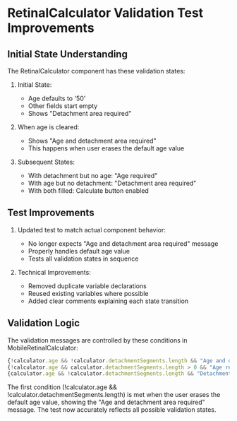 # RetinalCalculator Validation Test Improvements

## Initial State Understanding

The RetinalCalculator component has these validation states:

1. Initial State:
   - Age defaults to '50'
   - Other fields start empty
   - Shows "Detachment area required"

2. When age is cleared:
   - Shows "Age and detachment area required"
   - This happens when user erases the default age value

3. Subsequent States:
   - With detachment but no age: "Age required"
   - With age but no detachment: "Detachment area required"
   - With both filled: Calculate button enabled

## Test Improvements

1. Updated test to match actual component behavior:
   - No longer expects "Age and detachment area required" message
   - Properly handles default age value
   - Tests all validation states in sequence

2. Technical Improvements:
   - Removed duplicate variable declarations
   - Reused existing variables where possible
   - Added clear comments explaining each state transition

## Validation Logic

The validation messages are controlled by these conditions in MobileRetinalCalculator:
```javascript
{!calculator.age && !calculator.detachmentSegments.length && "Age and detachment area required"}
{!calculator.age && calculator.detachmentSegments.length > 0 && "Age required"}
{calculator.age && !calculator.detachmentSegments.length && "Detachment area required"}
```

The first condition (!calculator.age && !calculator.detachmentSegments.length) is met when the user erases the default age value, showing the "Age and detachment area required" message. The test now accurately reflects all possible validation states.
